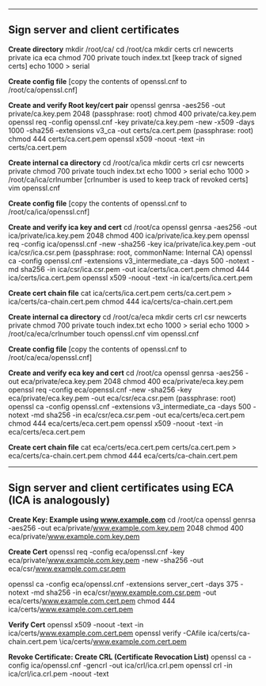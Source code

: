 --------------------------------------
**Sign server and client certificates**
--------------------------------------

**Create directory**
mkdir /root/ca/
cd /root/ca
mkdir certs crl newcerts private ica eca
chmod 700 private
touch index.txt [keep track of signed certs]
echo 1000 > serial

**Create config file**
[copy the contents of openssl.cnf to /root/ca/openssl.cnf]

**Create and verify Root key/cert pair**
openssl genrsa -aes256 -out private/ca.key.pem 2048 (passphrase: root)
chmod 400 private/ca.key.pem
openssl req -config openssl.cnf -key private/ca.key.pem -new -x509 -days 1000 -sha256 -extensions v3_ca -out certs/ca.cert.pem (passphrase: root)
chmod 444 certs/ca.cert.pem
openssl x509 -noout -text -in certs/ca.cert.pem

**Create internal ca directory**
cd /root/ca/ica
mkdir certs crl csr newcerts private
chmod 700 private
touch index.txt
echo 1000 > serial
echo 1000 > /root/ca/ica/crlnumber [crlnumber is used to keep track of revoked certs]
vim openssl.cnf

**Create config file**
[copy the contents of openssl.cnf to /root/ca/ica/openssl.cnf]

**Create and verify ica key and cert**
cd /root/ca
openssl genrsa -aes256 -out ica/private/ica.key.pem 2048
chmod 400 ica/private/ica.key.pem
openssl req -config ica/openssl.cnf -new -sha256 -key ica/private/ica.key.pem -out ica/csr/ica.csr.pem (passphrase: root, commonName: Internal CA)
openssl ca -config openssl.cnf -extensions v3_intermediate_ca -days 500 -notext -md sha256 -in ica/csr/ica.csr.pem -out ica/certs/ica.cert.pem
chmod 444 ica/certs/ica.cert.pem
openssl x509 -noout -text -in ica/certs/ica.cert.pem

**Create cert chain file**
cat ica/certs/ica.cert.pem certs/ca.cert.pem > ica/certs/ca-chain.cert.pem
chmod 444 ica/certs/ca-chain.cert.pem

**Create internal ca directory**
cd /root/ca/eca
mkdir certs crl csr newcerts private
chmod 700 private
touch index.txt
echo 1000 > serial
echo 1000 > /root/ca/eca/crlnumber
touch openssl.cnf
vim openssl.cnf

**Create config file**
[copy the contents of openssl.cnf to /root/ca/eca/openssl.cnf]

**Create and verify eca key and cert**
cd /root/ca
openssl genrsa -aes256 -out eca/private/eca.key.pem 2048
chmod 400 eca/private/eca.key.pem
openssl req -config eca/openssl.cnf -new -sha256 -key eca/private/eca.key.pem -out eca/csr/eca.csr.pem (passphrase: root)
openssl ca -config openssl.cnf -extensions v3_intermediate_ca -days 500 -notext -md sha256 -in eca/csr/eca.csr.pem -out eca/certs/eca.cert.pem
chmod 444 eca/certs/eca.cert.pem
openssl x509 -noout -text -in eca/certs/eca.cert.pem

**Create cert chain file**
cat eca/certs/eca.cert.pem certs/ca.cert.pem > eca/certs/ca-chain.cert.pem
chmod 444 eca/certs/ca-chain.cert.pem


--------------------------------------
**Sign server and client certificates using ECA (ICA is analogously)**
--------------------------------------

**Create Key: Example using www.example.com**
cd /root/ca
openssl genrsa -aes256 -out eca/private/www.example.com.key.pem 2048
chmod 400 eca/private/www.example.com.key.pem

**Create Cert**
openssl req -config eca/openssl.cnf -key eca/private/www.example.com.key.pem -new -sha256 -out eca/csr/www.example.com.csr.pem

openssl ca -config eca/openssl.cnf -extensions server_cert -days 375 -notext -md sha256 -in eca/csr/www.example.com.csr.pem -out eca/certs/www.example.com.cert.pem
chmod 444 ica/certs/www.example.com.cert.pem

**Verify Cert**
openssl x509 -noout -text -in ica/certs/www.example.com.cert.pem
openssl verify -CAfile ica/certs/ca-chain.cert.pem \ica/certs/www.example.com.cert.pem

**Revoke Certificate: Create CRL (Certificate Revocation List)**
openssl ca -config ica/openssl.cnf -gencrl -out ica/crl/ica.crl.pem
openssl crl -in ica/crl/ica.crl.pem -noout -text